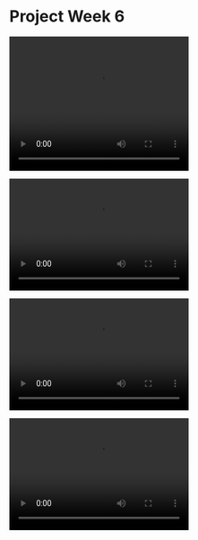 <h1>Project Week 6</h1>

<video width="320" height="240" controls>
  <source type="video/mp4" src="https://drive.google.com/file/d/1AezYvpx29veXJGiDa1QLWTaIubLSx-fP/view?usp=sharing">
</video>

<video width="320" height="200" src="https://github.com/atjohans/Project-Apricate/blob/gh-pages/assets/videos/base_gameplay.mp4" type="video/mp4"></video>
  
<video width="320" height="200" src="https://github.com/atjohans/Project-Apricate/blob/gh-pages/assets/videos/look_items_kill_rat.mp4" type="video/mp4"></video>
  
<video width="320" height="200" src="https://github.com/atjohans/Project-Apricate/blob/gh-pages/assets/videos/move_main_menu.mp4" type="video/mp4"></video>
